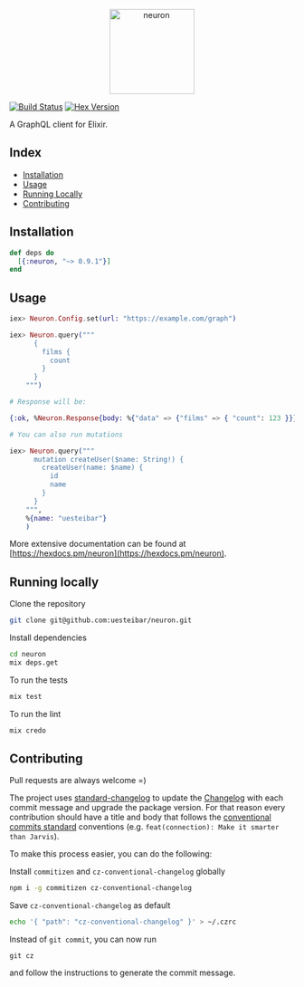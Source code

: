 <p align="center"><img src="logo/horizontal.png" alt="neuron" height="150px"></p>

[![Build Status](https://travis-ci.org/uesteibar/neuron.svg?branch=master)](https://travis-ci.org/uesteibar/neuron)
[![Hex Version](https://img.shields.io/hexpm/v/neuron.svg)](https://hex.pm/packages/neuron)

A GraphQL client for Elixir.

## Index

- [Installation](#installation)
- [Usage](#usage)
- [Running Locally](#running-locally)
- [Contributing](#contributing)


## Installation

```elixir
def deps do
  [{:neuron, "~> 0.9.1"}]
end
```

## Usage

```elixir
iex> Neuron.Config.set(url: "https://example.com/graph")

iex> Neuron.query("""
      {
        films {
          count
        }
      }
    """)

# Response will be:

{:ok, %Neuron.Response{body: %{"data" => {"films" => { "count": 123 }}}%, status_code: 200, headers: []}}

# You can also run mutations

iex> Neuron.query("""
      mutation createUser($name: String!) {
        createUser(name: $name) {
          id
          name
        }
      }
    """,
    %{name: "uesteibar"}
    )
```

More extensive documentation can be found at [https://hexdocs.pm/neuron](https://hexdocs.pm/neuron).

## Running locally

Clone the repository
```bash
git clone git@github.com:uesteibar/neuron.git
```

Install dependencies
```bash
cd neuron
mix deps.get
```

To run the tests
```bash
mix test
```

To run the lint
```elixir
mix credo
```

## Contributing

Pull requests are always welcome =)

The project uses [standard-changelog](https://github.com/conventional-changelog/conventional-changelog) to update the [Changelog](https://github.com/uesteibar/neuron/blob/master/CHANGELOG.md) with each commit message and upgrade the package version.
For that reason every contribution should have a title and body that follows the [conventional commits standard](https://conventionalcommits.org/) conventions (e.g. `feat(connection): Make it smarter than Jarvis`).

To make this process easier, you can do the following:

Install `commitizen` and `cz-conventional-changelog` globally
```bash
npm i -g commitizen cz-conventional-changelog
```

Save `cz-conventional-changelog` as default
```bash
echo '{ "path": "cz-conventional-changelog" }' > ~/.czrc
```

Instead of `git commit`, you can now run
```
git cz
```
and follow the instructions to generate the commit message.
